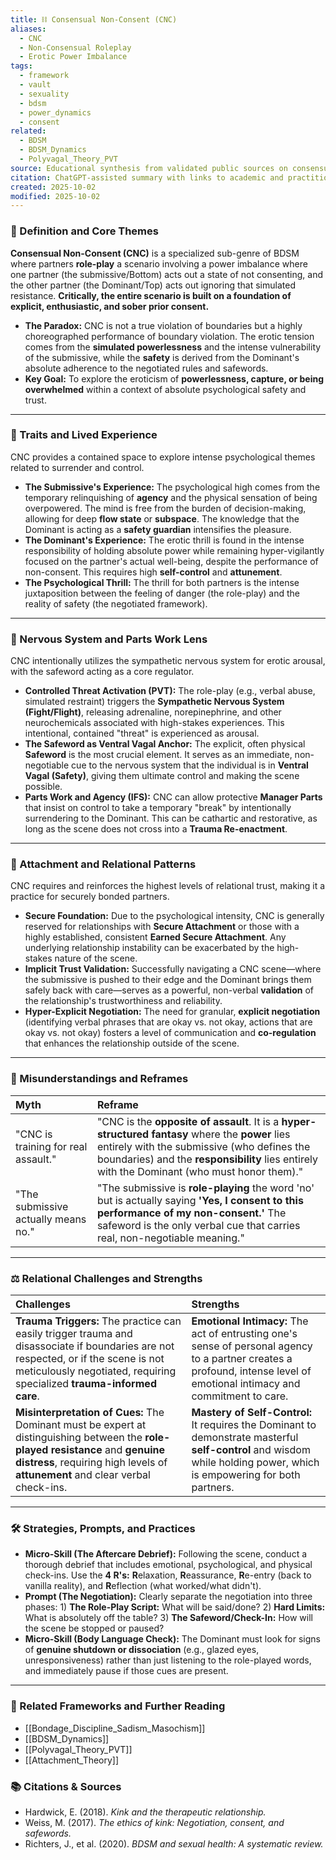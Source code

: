 ```yaml
---
title: ⛓️ Consensual Non-Consent (CNC)
aliases:
  - CNC
  - Non-Consensual Roleplay
  - Erotic Power Imbalance
tags:
  - framework
  - vault
  - sexuality
  - bdsm
  - power_dynamics
  - consent
related:
  - BDSM
  - BDSM_Dynamics
  - Polyvagal_Theory_PVT
source: Educational synthesis from validated public sources on consensual kink
citation: ChatGPT-assisted summary with links to academic and practitioner materials
created: 2025-10-02
modified: 2025-10-02
---
```


<!-- @format -->

### 🧩 Definition and Core Themes

**Consensual Non-Consent (CNC)** is a specialized sub-genre of BDSM where partners **role-play** a scenario involving a power imbalance where one partner (the submissive/Bottom) acts out a state of not consenting, and the other partner (the Dominant/Top) acts out ignoring that simulated resistance. **Critically, the entire scenario is built on a foundation of explicit, enthusiastic, and sober prior consent.**

- **The Paradox:** CNC is not a true violation of boundaries but a highly choreographed performance of boundary violation. The erotic tension comes from the **simulated powerlessness** and the intense vulnerability of the submissive, while the **safety** is derived from the Dominant's absolute adherence to the negotiated rules and safewords.
- **Key Goal:** To explore the eroticism of **powerlessness, capture, or being overwhelmed** within a context of absolute psychological safety and trust.

---

### 🌿 Traits and Lived Experience

CNC provides a contained space to explore intense psychological themes related to surrender and control.

- **The Submissive's Experience:** The psychological high comes from the temporary relinquishing of **agency** and the physical sensation of being overpowered. The mind is free from the burden of decision-making, allowing for deep **flow state** or **subspace**. The knowledge that the Dominant is acting as a **safety guardian** intensifies the pleasure.
- **The Dominant's Experience:** The erotic thrill is found in the intense responsibility of holding absolute power while remaining hyper-vigilantly focused on the partner's actual well-being, despite the performance of non-consent. This requires high **self-control** and **attunement**.
- **The Psychological Thrill:** The thrill for both partners is the intense juxtaposition between the feeling of danger (the role-play) and the reality of safety (the negotiated framework).

---

### 🧠 Nervous System and Parts Work Lens

CNC intentionally utilizes the sympathetic nervous system for erotic arousal, with the safeword acting as a core regulator.

- **Controlled Threat Activation (PVT):** The role-play (e.g., verbal abuse, simulated restraint) triggers the **Sympathetic Nervous System (Fight/Flight)**, releasing adrenaline, norepinephrine, and other neurochemicals associated with high-stakes experiences. This intentional, contained "threat" is experienced as arousal.
- **The Safeword as Ventral Vagal Anchor:** The explicit, often physical **Safeword** is the most crucial element. It serves as an immediate, non-negotiable cue to the nervous system that the individual is in **Ventral Vagal (Safety)**, giving them ultimate control and making the scene possible.
- **Parts Work and Agency (IFS):** CNC can allow protective **Manager Parts** that insist on control to take a temporary "break" by intentionally surrendering to the Dominant. This can be cathartic and restorative, as long as the scene does not cross into a **Trauma Re-enactment**.

---

### 💞 Attachment and Relational Patterns

CNC requires and reinforces the highest levels of relational trust, making it a practice for securely bonded partners.

- **Secure Foundation:** Due to the psychological intensity, CNC is generally reserved for relationships with **Secure Attachment** or those with a highly established, consistent **Earned Secure Attachment**. Any underlying relationship instability can be exacerbated by the high-stakes nature of the scene.
- **Implicit Trust Validation:** Successfully navigating a CNC scene—where the submissive is pushed to their edge and the Dominant brings them safely back with care—serves as a powerful, non-verbal **validation** of the relationship's trustworthiness and reliability.
- **Hyper-Explicit Negotiation:** The need for granular, **explicit negotiation** (identifying verbal phrases that are okay vs. not okay, actions that are okay vs. not okay) fosters a level of communication and **co-regulation** that enhances the relationship outside of the scene.

---

### 🔄 Misunderstandings and Reframes

| Myth                                | Reframe                                                                                                                                                                                                                                         |
| :---------------------------------- | :---------------------------------------------------------------------------------------------------------------------------------------------------------------------------------------------------------------------------------------------- |
| "CNC is training for real assault." | "CNC is the **opposite of assault**. It is a **hyper-structured fantasy** where the **power** lies entirely with the submissive (who defines the boundaries) and the **responsibility** lies entirely with the Dominant (who must honor them)." |
| "The submissive actually means no." | "The submissive is **role-playing** the word 'no' but is actually saying **'Yes, I consent to this performance of my non-consent.'** The safeword is the only verbal cue that carries real, non-negotiable meaning."                            |

---

### ⚖️ Relational Challenges and Strengths

| Challenges                                                                                                                                                                                                        | Strengths                                                                                                                                                                 |
| :---------------------------------------------------------------------------------------------------------------------------------------------------------------------------------------------------------------- | :------------------------------------------------------------------------------------------------------------------------------------------------------------------------ |
| **Trauma Triggers:** The practice can easily trigger trauma and disassociate if boundaries are not respected, or if the scene is not meticulously negotiated, requiring specialized **trauma-informed care**.     | **Emotional Intimacy:** The act of entrusting one's sense of personal agency to a partner creates a profound, intense level of emotional intimacy and commitment to care. |
| **Misinterpretation of Cues:** The Dominant must be expert at distinguishing between the **role-played resistance** and **genuine distress**, requiring high levels of **attunement** and clear verbal check-ins. | **Mastery of Self-Control:** It requires the Dominant to demonstrate masterful **self-control** and wisdom while holding power, which is empowering for both partners.    |

---

### 🛠️ Strategies, Prompts, and Practices

- **Micro-Skill (The Aftercare Debrief):** Following the scene, conduct a thorough debrief that includes emotional, psychological, and physical check-ins. Use the **4 R's:** **R**elaxation, **R**eassurance, **R**e-entry (back to vanilla reality), and **R**eflection (what worked/what didn't).
- **Prompt (The Negotiation):** Clearly separate the negotiation into three phases: 1) **The Role-Play Script:** What will be said/done? 2) **Hard Limits:** What is absolutely off the table? 3) **The Safeword/Check-In:** How will the scene be stopped or paused?
- **Micro-Skill (Body Language Check):** The Dominant must look for signs of **genuine shutdown or dissociation** (e.g., glazed eyes, unresponsiveness) rather than just listening to the role-played words, and immediately pause if those cues are present.

---

### 🔗 Related Frameworks and Further Reading

- [[Bondage_Discipline_Sadism_Masochism]]
- [[BDSM_Dynamics]]
- [[Polyvagal_Theory_PVT]]
- [[Attachment_Theory]]

### 📚 Citations & Sources

- Hardwick, E. (2018). _Kink and the therapeutic relationship._
- Weiss, M. (2017). _The ethics of kink: Negotiation, consent, and safewords._
- Richters, J., et al. (2020). _BDSM and sexual health: A systematic review._
